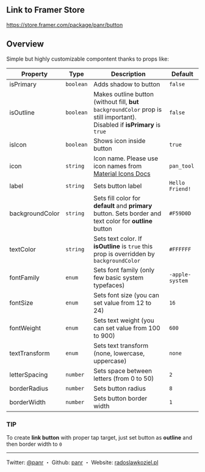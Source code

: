 ## Link to Framer Store

https://store.framer.com/package/panr/button

## Overview

Simple but highly customizable compontent thanks to props like:

| **Property** | **Type** | **Description** | **Default** |
|---|---|---|---|
| isPrimary | `boolean` | Adds shadow to button | `false` |
| isOutline | `boolean` | Makes outline button (without fill, **but** `backgroundColor` prop is still important). Disabled if **isPrimary** is `true` | `false` |
| isIcon | `boolean` | Shows icon inside button | `true` |
| icon | `string` | Icon name. Please use icon names from [Material Icons Docs](https://material.io/tools/icons/) | `pan_tool` |
| label | `string` | Sets button label | `Hello Friend!` |
| backgroundColor | `string` | Sets fill color for **default** and **primary** button. Sets border and text color for **outline** button | `#F59D0D` |
| textColor | `string` | Sets text color. If **isOutline** is `true` this prop is overridden by `backgroundColor` | `#FFFFFF` |
| fontFamily | `enum` | Sets font family (only few basic system typefaces) | `-apple-system` |
| fontSize | `enum` | Sets font size (you can set value from 12 to 24) | `16` |
| fontWeight | `enum` | Sets text weight (you can set value from 100 to 900) | `600` |
| textTransform | `enum` | Sets text transform (none, lowercase, uppercase) | `none` |
| letterSpacing | `number` | Sets space between letters (from 0 to 50) | `2` |
| borderRadius | `number` | Sets button radius | `8` |
| borderWidth | `number` | Sets button border width | `1` |

### TIP
To create **link button** with proper tap target, just set button as **outline** and then border width to `0`

---
Twitter: [@panr](https://twitter.com/panr) ・ Github: [panr](https://github.com/panr) ・ Website: [radoslawkoziel.pl](https://radoslawkoziel.pl)
